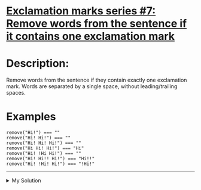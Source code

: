 # [Exclamation marks series #7: Remove words from the sentence if it contains one exclamation mark](https://www.codewars.com/kata/57fafb6d2b5314c839000195)

# Description:

Remove words from the sentence if they contain exactly one exclamation mark. Words are separated by a single space,
without leading/trailing spaces.

# Examples

    remove("Hi!") === ""
    remove("Hi! Hi!") === ""
    remove("Hi! Hi! Hi!") === ""
    remove("Hi Hi! Hi!") === "Hi"
    remove("Hi! !Hi Hi!") === ""
    remove("Hi! Hi!! Hi!") === "Hi!!"
    remove("Hi! !Hi! Hi!") === "!Hi!"

---

<details><summary>My Solution</summary>

```js
function remove(string) {
  return string
    .split(" ")
    .filter((v) => !v.includes("!") || v.match(/!/g).length !== 1)
    .join(" ");
}
```

</details>

